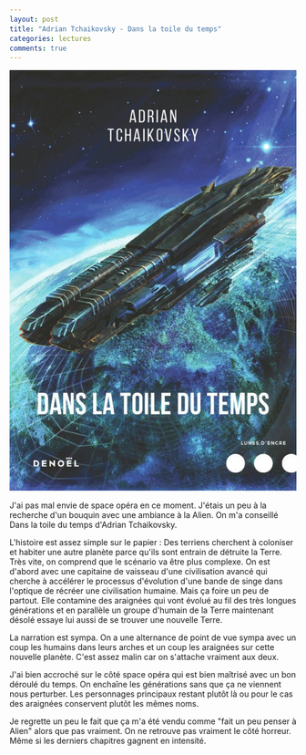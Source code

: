 ```yaml
---
layout: post
title: "Adrian Tchaikovsky - Dans la toile du temps"
categories: lectures
comments: true
---
```


![folio](https://github.com/homeostasie/bouquins/raw/master/_pics/lv/tchaikovsky_adrian/dans-la-toile-du-temps.jpg)

J'ai pas mal envie de space opéra en ce moment. J'étais un peu à la recherche d'un bouquin avec une ambiance à la Alien. On m'a conseillé Dans la toile du temps d'Adrian Tchaikovsky. 

L'histoire est assez simple sur le papier : Des terriens cherchent à coloniser et habiter une autre planète parce qu'ils sont entrain de détruite la Terre. Très vite, on comprend que le scénario va être plus complexe. On est d'abord avec une capitaine de vaisseau d'une civilisation avancé qui cherche à accélérer le processus d'évolution d'une bande de singe dans l'optique de récréer une civilisation humaine. Mais ça foire un peu de partout. Elle contamine des araignées qui vont évolué au fil des très longues générations et en parallèle un groupe d'humain de la Terre maintenant désolé essaye lui aussi de se trouver une nouvelle Terre. 

La narration est sympa. On a une alternance de point de vue sympa avec un coup les humains dans leurs arches et un coup les araignées sur cette nouvelle planète. C'est assez malin car on s'attache vraiment aux deux. 

J'ai bien accroché sur le côté space opéra qui est bien maîtrisé avec un bon déroulé du temps. On enchaîne les générations sans que ça ne viennent nous perturber. Les personnages principaux restant plutôt là ou pour le cas des araignées conservent plutôt les mêmes noms. 

Je regrette un peu le fait que ça m'a été vendu comme "fait un peu penser à Alien" alors que pas vraiment. On ne retrouve pas vraiment le côté horreur. Même si les derniers chapitres gagnent en intensité. 